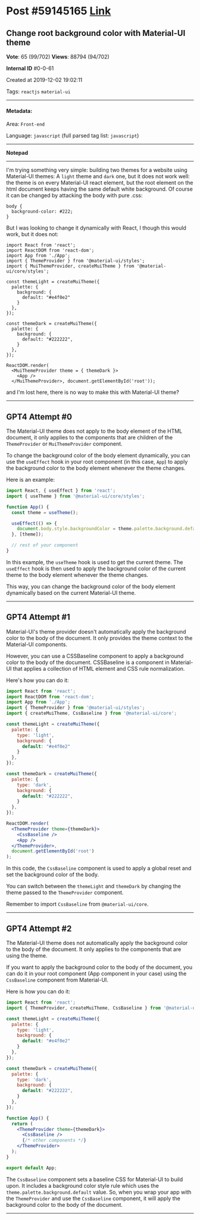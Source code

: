 
# Post \#59145165 [Link](https://stackoverflow.com/questions/59145165/)

## Change root background color with Material-UI theme

**Vote**: 65 (99/702) **Views**: 88794 (94/702) 

**Internal ID** \#0-0-61

Created at 2019-12-02 19:02:11

Tags: `reactjs` `material-ui`

----------

#### Metadata:

Area: `Front-end`

Language: `javascript` (full parsed tag list: `javascript`)

----------

**Notepad**


----------

I'm trying something very simple: building two themes for a website using Material-UI themes:
A `light` theme and `dark` one, but it does not work well: the theme is on every Material-UI react element, but the root element on the html document keeps having the same default white background.
Of course it can be changed by attacking the body with pure .css:
```
body {
  background-color: #222;
}
```

But I was looking to change it dynamically with React, I though this would work, but it does not:
```
import React from 'react';
import ReactDOM from 'react-dom';
import App from './App';
import { ThemeProvider } from '@material-ui/styles';
import { MuiThemeProvider, createMuiTheme } from '@material-ui/core/styles';

const themeLight = createMuiTheme({
  palette: {
    background: {
      default: "#e4f0e2"
    }
  },
});

const themeDark = createMuiTheme({
  palette: {
    background: {
      default: "#222222",
    }
  },
});

ReactDOM.render(
  <MuiThemeProvider theme = { themeDark }>
    <App />
  </MuiThemeProvider>, document.getElementById('root'));
```

and I'm lost here, there is no way to make this with Material-UI theme?


----------
        
## GPT4 Attempt \#0

The Material-UI theme does not apply to the body element of the HTML document, it only applies to the components that are children of the `ThemeProvider` or `MuiThemeProvider` component.

To change the background color of the body element dynamically, you can use the `useEffect` hook in your root component (in this case, `App`) to apply the background color to the body element whenever the theme changes.

Here is an example:

```jsx
import React, { useEffect } from 'react';
import { useTheme } from '@material-ui/core/styles';

function App() {
  const theme = useTheme();

  useEffect(() => {
    document.body.style.backgroundColor = theme.palette.background.default;
  }, [theme]);

  // rest of your component
}
```

In this example, the `useTheme` hook is used to get the current theme. The `useEffect` hook is then used to apply the background color of the current theme to the body element whenever the theme changes.

This way, you can change the background color of the body element dynamically based on the current Material-UI theme.

--------

## GPT4 Attempt \#1

Material-UI's theme provider doesn't automatically apply the background color to the body of the document. It only provides the theme context to the Material-UI components. 

However, you can use a CSSBaseline component to apply a background color to the body of the document. CSSBaseline is a component in Material-UI that applies a collection of HTML element and CSS rule normalization.

Here's how you can do it:

```jsx
import React from 'react';
import ReactDOM from 'react-dom';
import App from './App';
import { ThemeProvider } from '@material-ui/styles';
import { createMuiTheme, CssBaseline } from '@material-ui/core';

const themeLight = createMuiTheme({
  palette: {
    type: 'light',
    background: {
      default: "#e4f0e2"
    }
  },
});

const themeDark = createMuiTheme({
  palette: {
    type: 'dark',
    background: {
      default: "#222222",
    }
  },
});

ReactDOM.render(
  <ThemeProvider theme={themeDark}>
    <CssBaseline />
    <App />
  </ThemeProvider>, 
  document.getElementById('root')
);
```

In this code, the `CssBaseline` component is used to apply a global reset and set the background color of the body. 

You can switch between the `themeLight` and `themeDark` by changing the theme passed to the `ThemeProvider` component. 

Remember to import `CssBaseline` from `@material-ui/core`.

--------

## GPT4 Attempt \#2

The Material-UI theme does not automatically apply the background color to the body of the document. It only applies to the components that are using the theme. 

If you want to apply the background color to the body of the document, you can do it in your root component (App component in your case) using the `CssBaseline` component from Material-UI. 

Here is how you can do it:

```jsx
import React from 'react';
import { ThemeProvider, createMuiTheme, CssBaseline } from '@material-ui/core';

const themeLight = createMuiTheme({
  palette: {
    type: 'light',
    background: {
      default: "#e4f0e2"
    }
  },
});

const themeDark = createMuiTheme({
  palette: {
    type: 'dark',
    background: {
      default: "#222222",
    }
  },
});

function App() {
  return (
    <ThemeProvider theme={themeDark}>
      <CssBaseline />
      {/* other components */}
    </ThemeProvider>
  );
}

export default App;
```

The `CssBaseline` component sets a baseline CSS for Material-UI to build upon. It includes a background color style rule which uses the `theme.palette.background.default` value. So, when you wrap your app with the `ThemeProvider` and use the `CssBaseline` component, it will apply the background color to the body of the document.

--------
